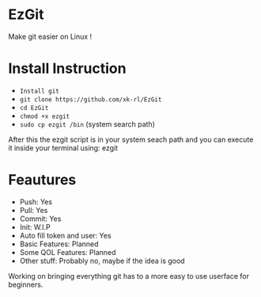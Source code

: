 # EzGit
Make git easier on Linux !

# Install Instruction
- ```Install git```
- ```git clone https://github.com/xk-rl/EzGit```
- ```cd EzGit```
- ```chmod +x ezgit```
- ```sudo cp ezgit /bin``` (system search path)

After this the ezgit script is in your system seach path and you can execute it inside your terminal using: ezgit

# Feautures
- Push: Yes
- Pull: Yes
- Commit: Yes
- Init: W.I.P
- Auto fill token and user: Yes
- Basic Features: Planned
- Some QOL Features: Planned
- Other stuff: Probably no, maybe if the idea is good

Working on bringing everything git has to a more easy to use userface for beginners.

